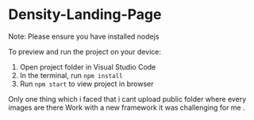 # Density-Landing-Page


  Note: Please ensure you have installed nodejs

  To preview and run the project on your device:
  1) Open project folder in Visual Studio Code
  2) In the terminal, run `npm install`
  3) Run `npm start` to view project in browser

Only one thing which i faced that i cant upload public folder where every images are there
Work with a new framework it was challenging for me .
  
